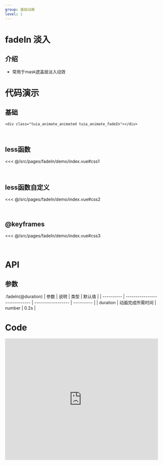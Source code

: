 ```yaml
---
group: 基础动画
level: 1
---
```


# fadeIn 淡入

## 介绍
* 常用于mask遮盖层淡入动效

# 代码演示

## 基础

```
<div class="tuia_animate_animated tuia_animate_fadeIn"></div>
```

<br />

## less函数

<<< @/src/pages/fadeIn/demo/index.vue#css1

<br />

## less函数自定义

<<< @/src/pages/fadeIn/demo/index.vue#css2

<br />

## @keyframes

<<< @/src/pages/fadeIn/demo/index.vue#css3

<br />


# API

## 参数
.fadeIn(@duration)
| 参数       | 说明                          | 类型               | 默认值     |
| ---------- | ----------------------------- | ------------------ | ---------- |
| duration       | 动画完成所需时间                 | number           | 0.2s  |
<br />

# Code

<iframe allowfullscreen="true" allowpaymentrequest="true" allowtransparency="true" frameborder="0" height="400" width="100%" scrolling="no" style="width: 100%; overflow:hidden; display:block;" loading="lazy" src="https://codepen.io/xieshiyi/embed/eYRpwoJ?height=265&theme-id=dark&default-tab=css%2Cresult&user=eltonmesquita&slug-hash=oNjGGbw&pen-title=Prefers-reduce-motion%20media%20query&name=cp_embed_1"></iframe>